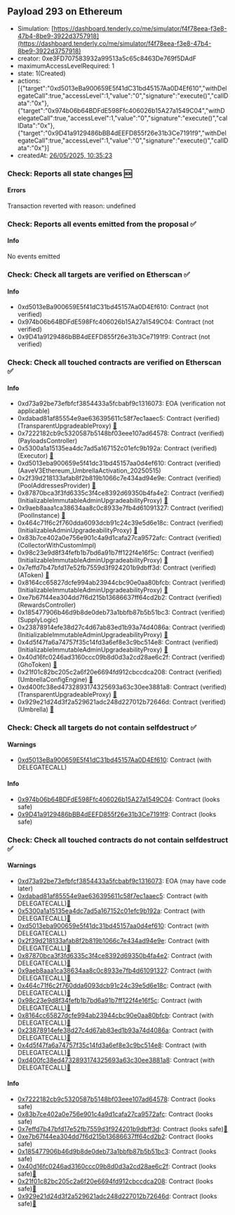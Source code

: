 ## Payload 293 on Ethereum

- Simulation: [https://dashboard.tenderly.co/me/simulator/f4f78eea-f3e8-47b4-8be9-3922d3757918](https://dashboard.tenderly.co/me/simulator/f4f78eea-f3e8-47b4-8be9-3922d3757918)
- creator: 0xe3FD707583932a99513a5c65c8463De769f5DAdF
- maximumAccessLevelRequired: 1
- state: 1(Created)
- actions: [{"target":"0xd5013eBa900659E5f41dC31bd45157Aa0D4Ef610","withDelegateCall":true,"accessLevel":1,"value":"0","signature":"execute()","callData":"0x"},{"target":"0x974b06b64BDFdE598Ffc406026b15A27a1549C04","withDelegateCall":true,"accessLevel":1,"value":"0","signature":"execute()","callData":"0x"},{"target":"0x9D41a9129486bBB4dEEFD855f26e31b3Ce7191f9","withDelegateCall":true,"accessLevel":1,"value":"0","signature":"execute()","callData":"0x"}]
- createdAt: [26/05/2025, 10:35:23](https://etherscan.io/tx/0x1bcf0b932e3b9814199e42df175517481c93414908246784b7541aed9406e43c)

### Check: Reports all state changes :sos:

#### Errors

Transaction reverted with reason: undefined

### Check: Reports all events emitted from the proposal :white_check_mark:

#### Info

No events emitted

### Check: Check all targets are verified on Etherscan :white_check_mark:

#### Info

- 0xd5013eBa900659E5f41dC31bd45157Aa0D4Ef610: Contract (not verified) 
- 0x974b06b64BDFdE598Ffc406026b15A27a1549C04: Contract (not verified) 
- 0x9D41a9129486bBB4dEEFD855f26e31b3Ce7191f9: Contract (not verified) 

### Check: Check all touched contracts are verified on Etherscan :white_check_mark:

#### Info

- 0xd73a92be73efbfcf3854433a5fcbabf9c1316073: EOA (verification not applicable)
- 0xdabad81af85554e9ae636395611c58f7ec1aaec5: Contract (verified) (TransparentUpgradeableProxy) [:ghost:](https://github.com/bgd-labs/aave-address-book "GovernanceV3Ethereum.PAYLOADS_CONTROLLER")
- 0x7222182cb9c5320587b5148bf03eee107ad64578: Contract (verified) (PayloadsController) 
- 0x5300a1a15135ea4dc7ad5a167152c01efc9b192a: Contract (verified) (Executor) [:ghost:](https://github.com/bgd-labs/aave-address-book "AaveV2Ethereum.POOL_ADMIN, AaveV2EthereumAMM.POOL_ADMIN, AaveV3Ethereum.ACL_ADMIN, AaveV3EthereumEtherFi.ACL_ADMIN, AaveV3EthereumLido.ACL_ADMIN, GovernanceV3Ethereum.EXECUTOR_LVL_1")
- 0xd5013eba900659e5f41dc31bd45157aa0d4ef610: Contract (verified) (AaveV3Ethereum_UmbrellaActivation_20250515) 
- 0x2f39d218133afab8f2b819b1066c7e434ad94e9e: Contract (verified) (PoolAddressesProvider) [:ghost:](https://github.com/bgd-labs/aave-address-book "AaveV3Ethereum.POOL_ADDRESSES_PROVIDER")
- 0x87870bca3f3fd6335c3f4ce8392d69350b4fa4e2: Contract (verified) (InitializableImmutableAdminUpgradeabilityProxy) [:ghost:](https://github.com/bgd-labs/aave-address-book "AaveV3Ethereum.POOL")
- 0x9aeb8aaa1ca38634aa8c0c8933e7fb4d61091327: Contract (verified) (PoolInstance) [:ghost:](https://github.com/bgd-labs/aave-address-book "AaveV3Ethereum.POOL_IMPL")
- 0x464c71f6c2f760dda6093dcb91c24c39e5d6e18c: Contract (verified) (InitializableAdminUpgradeabilityProxy) [:ghost:](https://github.com/bgd-labs/aave-address-book "AaveV2Ethereum.COLLECTOR, AaveV2EthereumAMM.COLLECTOR, AaveV2EthereumArc.COLLECTOR, AaveV3Ethereum.COLLECTOR, AaveV3EthereumEtherFi.COLLECTOR, AaveV3EthereumLido.COLLECTOR")
- 0x83b7ce402a0e756e901c4a9d1cafa27ca9572afc: Contract (verified) (CollectorWithCustomImpl) 
- 0x98c23e9d8f34fefb1b7bd6a91b7ff122f4e16f5c: Contract (verified) (InitializableImmutableAdminUpgradeabilityProxy) [:ghost:](https://github.com/bgd-labs/aave-address-book "AaveV3Ethereum.ASSETS.USDC.A_TOKEN")
- 0x7effd7b47bfd17e52fb7559d3f924201b9dbff3d: Contract (verified) (AToken) [:ghost:](https://github.com/bgd-labs/aave-address-book "AaveV3Ethereum.DEFAULT_A_TOKEN_IMPL_REV_1")
- 0x8164cc65827dcfe994ab23944cbc90e0aa80bfcb: Contract (verified) (InitializableImmutableAdminUpgradeabilityProxy) [:ghost:](https://github.com/bgd-labs/aave-address-book "AaveV3Ethereum.DEFAULT_INCENTIVES_CONTROLLER, AaveV3EthereumEtherFi.DEFAULT_INCENTIVES_CONTROLLER, AaveV3EthereumLido.DEFAULT_INCENTIVES_CONTROLLER")
- 0xe7b67f44ea304dd7f6d215b13686637ff64cd2b2: Contract (verified) (RewardsController) 
- 0x185477906b46d9b8de0deb73a1bbfb87b5b51bc3: Contract (verified) (SupplyLogic) 
- 0x23878914efe38d27c4d67ab83ed1b93a74d4086a: Contract (verified) (InitializableImmutableAdminUpgradeabilityProxy) [:ghost:](https://github.com/bgd-labs/aave-address-book "AaveV3Ethereum.ASSETS.USDT.A_TOKEN")
- 0x4d5f47fa6a74757f35c14fd3a6ef8e3c9bc514e8: Contract (verified) (InitializableImmutableAdminUpgradeabilityProxy) [:ghost:](https://github.com/bgd-labs/aave-address-book "AaveV3Ethereum.ASSETS.WETH.A_TOKEN")
- 0x40d16fc0246ad3160ccc09b8d0d3a2cd28ae6c2f: Contract (verified) (GhoToken) [:ghost:](https://github.com/bgd-labs/aave-address-book "AaveV3Ethereum.ASSETS.GHO.UNDERLYING, AaveV3EthereumLido.ASSETS.GHO.UNDERLYING, GhoEthereum.GHO_TOKEN")
- 0x21f01c82bc205c2a6f20e6694fd912cbccdca208: Contract (verified) (UmbrellaConfigEngine) [:ghost:](https://github.com/bgd-labs/aave-address-book "UmbrellaEthereum.UMBRELLA_CONFIG_ENGINE")
- 0xd400fc38ed4732893174325693a63c30ee3881a8: Contract (verified) (TransparentUpgradeableProxy) [:ghost:](https://github.com/bgd-labs/aave-address-book "UmbrellaEthereum.UMBRELLA")
- 0x929e21d24d3f2a529621adc248d227012b72646d: Contract (verified) (Umbrella) [:ghost:](https://github.com/bgd-labs/aave-address-book "UmbrellaEthereum.UMBRELLA_IMPL")

### Check: Check all targets do not contain selfdestruct :white_check_mark:

#### Warnings

- [0xd5013eBa900659E5f41dC31bd45157Aa0D4Ef610](https://etherscan.io/address/0xd5013eBa900659E5f41dC31bd45157Aa0D4Ef610): Contract (with DELEGATECALL)

#### Info

- [0x974b06b64BDFdE598Ffc406026b15A27a1549C04](https://etherscan.io/address/0x974b06b64BDFdE598Ffc406026b15A27a1549C04): Contract (looks safe)
- [0x9D41a9129486bBB4dEEFD855f26e31b3Ce7191f9](https://etherscan.io/address/0x9D41a9129486bBB4dEEFD855f26e31b3Ce7191f9): Contract (looks safe)

### Check: Check all touched contracts do not contain selfdestruct :white_check_mark:

#### Warnings

- [0xd73a92be73efbfcf3854433a5fcbabf9c1316073](https://etherscan.io/address/0xd73a92be73efbfcf3854433a5fcbabf9c1316073): EOA (may have code later)
- [0xdabad81af85554e9ae636395611c58f7ec1aaec5](https://etherscan.io/address/0xdabad81af85554e9ae636395611c58f7ec1aaec5): Contract (with DELEGATECALL)[:ghost:](https://github.com/bgd-labs/aave-address-book "GovernanceV3Ethereum.PAYLOADS_CONTROLLER")
- [0x5300a1a15135ea4dc7ad5a167152c01efc9b192a](https://etherscan.io/address/0x5300a1a15135ea4dc7ad5a167152c01efc9b192a): Contract (with DELEGATECALL)[:ghost:](https://github.com/bgd-labs/aave-address-book "AaveV2Ethereum.POOL_ADMIN, AaveV2EthereumAMM.POOL_ADMIN, AaveV3Ethereum.ACL_ADMIN, AaveV3EthereumEtherFi.ACL_ADMIN, AaveV3EthereumLido.ACL_ADMIN, GovernanceV3Ethereum.EXECUTOR_LVL_1")
- [0xd5013eba900659e5f41dc31bd45157aa0d4ef610](https://etherscan.io/address/0xd5013eba900659e5f41dc31bd45157aa0d4ef610): Contract (with DELEGATECALL)
- [0x2f39d218133afab8f2b819b1066c7e434ad94e9e](https://etherscan.io/address/0x2f39d218133afab8f2b819b1066c7e434ad94e9e): Contract (with DELEGATECALL)[:ghost:](https://github.com/bgd-labs/aave-address-book "AaveV3Ethereum.POOL_ADDRESSES_PROVIDER")
- [0x87870bca3f3fd6335c3f4ce8392d69350b4fa4e2](https://etherscan.io/address/0x87870bca3f3fd6335c3f4ce8392d69350b4fa4e2): Contract (with DELEGATECALL)[:ghost:](https://github.com/bgd-labs/aave-address-book "AaveV3Ethereum.POOL")
- [0x9aeb8aaa1ca38634aa8c0c8933e7fb4d61091327](https://etherscan.io/address/0x9aeb8aaa1ca38634aa8c0c8933e7fb4d61091327): Contract (with DELEGATECALL)[:ghost:](https://github.com/bgd-labs/aave-address-book "AaveV3Ethereum.POOL_IMPL")
- [0x464c71f6c2f760dda6093dcb91c24c39e5d6e18c](https://etherscan.io/address/0x464c71f6c2f760dda6093dcb91c24c39e5d6e18c): Contract (with DELEGATECALL)[:ghost:](https://github.com/bgd-labs/aave-address-book "AaveV2Ethereum.COLLECTOR, AaveV2EthereumAMM.COLLECTOR, AaveV2EthereumArc.COLLECTOR, AaveV3Ethereum.COLLECTOR, AaveV3EthereumEtherFi.COLLECTOR, AaveV3EthereumLido.COLLECTOR")
- [0x98c23e9d8f34fefb1b7bd6a91b7ff122f4e16f5c](https://etherscan.io/address/0x98c23e9d8f34fefb1b7bd6a91b7ff122f4e16f5c): Contract (with DELEGATECALL)[:ghost:](https://github.com/bgd-labs/aave-address-book "AaveV3Ethereum.ASSETS.USDC.A_TOKEN")
- [0x8164cc65827dcfe994ab23944cbc90e0aa80bfcb](https://etherscan.io/address/0x8164cc65827dcfe994ab23944cbc90e0aa80bfcb): Contract (with DELEGATECALL)[:ghost:](https://github.com/bgd-labs/aave-address-book "AaveV3Ethereum.DEFAULT_INCENTIVES_CONTROLLER, AaveV3EthereumEtherFi.DEFAULT_INCENTIVES_CONTROLLER, AaveV3EthereumLido.DEFAULT_INCENTIVES_CONTROLLER")
- [0x23878914efe38d27c4d67ab83ed1b93a74d4086a](https://etherscan.io/address/0x23878914efe38d27c4d67ab83ed1b93a74d4086a): Contract (with DELEGATECALL)[:ghost:](https://github.com/bgd-labs/aave-address-book "AaveV3Ethereum.ASSETS.USDT.A_TOKEN")
- [0x4d5f47fa6a74757f35c14fd3a6ef8e3c9bc514e8](https://etherscan.io/address/0x4d5f47fa6a74757f35c14fd3a6ef8e3c9bc514e8): Contract (with DELEGATECALL)[:ghost:](https://github.com/bgd-labs/aave-address-book "AaveV3Ethereum.ASSETS.WETH.A_TOKEN")
- [0xd400fc38ed4732893174325693a63c30ee3881a8](https://etherscan.io/address/0xd400fc38ed4732893174325693a63c30ee3881a8): Contract (with DELEGATECALL)[:ghost:](https://github.com/bgd-labs/aave-address-book "UmbrellaEthereum.UMBRELLA")

#### Info

- [0x7222182cb9c5320587b5148bf03eee107ad64578](https://etherscan.io/address/0x7222182cb9c5320587b5148bf03eee107ad64578): Contract (looks safe)
- [0x83b7ce402a0e756e901c4a9d1cafa27ca9572afc](https://etherscan.io/address/0x83b7ce402a0e756e901c4a9d1cafa27ca9572afc): Contract (looks safe)
- [0x7effd7b47bfd17e52fb7559d3f924201b9dbff3d](https://etherscan.io/address/0x7effd7b47bfd17e52fb7559d3f924201b9dbff3d): Contract (looks safe)[:ghost:](https://github.com/bgd-labs/aave-address-book "AaveV3Ethereum.DEFAULT_A_TOKEN_IMPL_REV_1")
- [0xe7b67f44ea304dd7f6d215b13686637ff64cd2b2](https://etherscan.io/address/0xe7b67f44ea304dd7f6d215b13686637ff64cd2b2): Contract (looks safe)
- [0x185477906b46d9b8de0deb73a1bbfb87b5b51bc3](https://etherscan.io/address/0x185477906b46d9b8de0deb73a1bbfb87b5b51bc3): Contract (looks safe)
- [0x40d16fc0246ad3160ccc09b8d0d3a2cd28ae6c2f](https://etherscan.io/address/0x40d16fc0246ad3160ccc09b8d0d3a2cd28ae6c2f): Contract (looks safe)[:ghost:](https://github.com/bgd-labs/aave-address-book "AaveV3Ethereum.ASSETS.GHO.UNDERLYING, AaveV3EthereumLido.ASSETS.GHO.UNDERLYING, GhoEthereum.GHO_TOKEN")
- [0x21f01c82bc205c2a6f20e6694fd912cbccdca208](https://etherscan.io/address/0x21f01c82bc205c2a6f20e6694fd912cbccdca208): Contract (looks safe)[:ghost:](https://github.com/bgd-labs/aave-address-book "UmbrellaEthereum.UMBRELLA_CONFIG_ENGINE")
- [0x929e21d24d3f2a529621adc248d227012b72646d](https://etherscan.io/address/0x929e21d24d3f2a529621adc248d227012b72646d): Contract (looks safe)[:ghost:](https://github.com/bgd-labs/aave-address-book "UmbrellaEthereum.UMBRELLA_IMPL")

